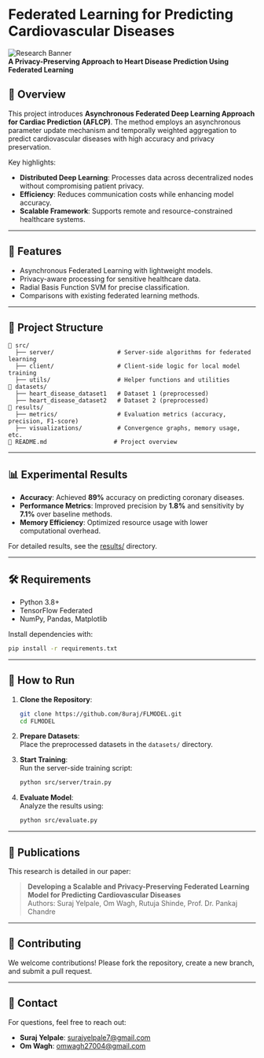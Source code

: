 # Federated Learning for Predicting Cardiovascular Diseases

![Research Banner](https://via.placeholder.com/1000x200)  
**A Privacy-Preserving Approach to Heart Disease Prediction Using Federated Learning**

## 📖 Overview

This project introduces **Asynchronous Federated Deep Learning Approach for Cardiac Prediction (AFLCP)**. The method employs an asynchronous parameter update mechanism and temporally weighted aggregation to predict cardiovascular diseases with high accuracy and privacy preservation.

Key highlights:  
- **Distributed Deep Learning**: Processes data across decentralized nodes without compromising patient privacy.  
- **Efficiency**: Reduces communication costs while enhancing model accuracy.  
- **Scalable Framework**: Supports remote and resource-constrained healthcare systems.

---

## 🧪 Features

- Asynchronous Federated Learning with lightweight models.  
- Privacy-aware processing for sensitive healthcare data.  
- Radial Basis Function SVM for precise classification.  
- Comparisons with existing federated learning methods.  

---

## 📂 Project Structure

```plaintext
📁 src/
  ├── server/                  # Server-side algorithms for federated learning
  ├── client/                  # Client-side logic for local model training
  ├── utils/                   # Helper functions and utilities
📁 datasets/
  ├── heart_disease_dataset1   # Dataset 1 (preprocessed)
  ├── heart_disease_dataset2   # Dataset 2 (preprocessed)
📁 results/
  ├── metrics/                 # Evaluation metrics (accuracy, precision, F1-score)
  ├── visualizations/          # Convergence graphs, memory usage, etc.
📄 README.md                   # Project overview
```

---

## 📊 Experimental Results

- **Accuracy**: Achieved **89%** accuracy on predicting coronary diseases.  
- **Performance Metrics**: Improved precision by **1.8%** and sensitivity by **7.1%** over baseline methods.  
- **Memory Efficiency**: Optimized resource usage with lower computational overhead.

For detailed results, see the [results/](results/) directory.

---

## 🛠️ Requirements

- Python 3.8+
- TensorFlow Federated
- NumPy, Pandas, Matplotlib

Install dependencies with:

```bash
pip install -r requirements.txt
```

---

## 🚀 How to Run

1. **Clone the Repository**:

    ```bash
    git clone https://github.com/8uraj/FLMODEL.git
    cd FLMODEL
    ```

2. **Prepare Datasets**:  
   Place the preprocessed datasets in the `datasets/` directory.

3. **Start Training**:  
   Run the server-side training script:

    ```bash
    python src/server/train.py
    ```

4. **Evaluate Model**:  
   Analyze the results using:

    ```bash
    python src/evaluate.py
    ```

---

## 📄 Publications

This research is detailed in our paper:  
> **Developing a Scalable and Privacy-Preserving Federated Learning Model for Predicting Cardiovascular Diseases**  
> Authors: Suraj Yelpale, Om Wagh, Rutuja Shinde, Prof. Dr. Pankaj Chandre

---

## 🌟 Contributing

We welcome contributions! Please fork the repository, create a new branch, and submit a pull request.

---

## 📧 Contact

For questions, feel free to reach out:   
- **Suraj Yelpale**: [surajyelpale7@gmail.com](mailto:surajyelpale7@gmail.com)
- **Om Wagh**: [omwagh27004@gmail.com](mailto:omwagh27004@gmail.com) 
